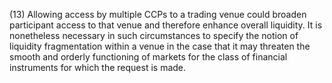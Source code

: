 (13) Allowing access by multiple CCPs to a trading venue could broaden participant access to that venue and therefore enhance overall liquidity. It is nonetheless necessary in such circumstances to specify the notion of liquidity fragmentation within a venue in the case that it may threaten the smooth and orderly functioning of markets for the class of financial instruments for which the request is made.